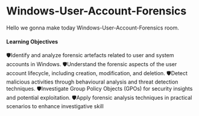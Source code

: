 # Windows-User-Account-Forensics

Hello we gonna make today Windows-User-Account-Forensics room.

<h4>Learning Objectives</h4>
🛡️Identify and analyze forensic artefacts related to user and system accounts in Windows.
🛡️Understand the forensic aspects of the user account lifecycle, including creation, modification, and deletion.
🛡️Detect malicious activities through behavioural analysis and threat detection techniques.
🛡️Investigate Group Policy Objects (GPOs) for security insights and potential exploitation.
🛡️Apply forensic analysis techniques in practical scenarios to enhance investigative skill

